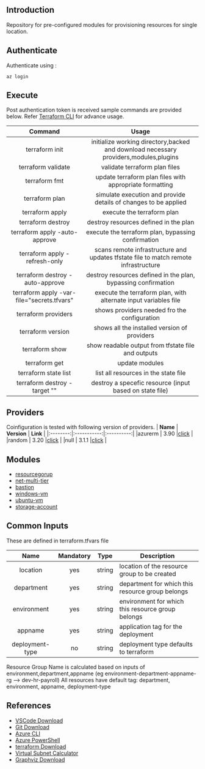 ## Introduction
Repository for pre-configured modules for provisioning resources for single location.
## Authenticate
Authenticate using : 
```
az login
```

## Execute
Post authentication token is received sample commands are provided below. Refer [Terraform CLI](https://www.terraform.io/cli) for advance usage.

|                 **Command**                |                                      **Usage**                                         |
|:------------------------------------------:|:--------------------------------------------------------------------------------------:|
| terraform init                             | initialize working directory,backed and download necessary providers,modules,plugins   |
| terraform validate                         | validate terraform plan files                                                          |
| terraform fmt                              | update terraform plan files with appropriate formatting                                |
| terraform plan                             | simulate execution and provide details of changes to be applied                        |
| terraform apply                            | execute the terraform plan                                                             |
| terraform destroy                          | destroy resources defined in the plan                                                  |
| terraform apply -auto-approve              | execute the terraform plan, bypassing confirmation                                     |
| terraform apply -refresh-only              | scans remote infrastructure and updates tfstate file to match remote infrastructure    |
| terraform destroy -auto-approve            | destroy resources defined in the plan, bypassing confirmation                          |
| terraform apply -var-file="secrets.tfvars" | execute the terraform plan, with alternate input variables file                        |
| terraform providers                        | shows providers needed fro the configuration                                           |
| terraform version                          | shows all the installed version of providers                                           |
| terraform show                             | show readable output from tfstate file and outputs                                     |
| terraform get                              | update modules                                                                         |
| terraform state list                       | list all resources in the state file                                                   |
| terraform destroy  -target ""              | destroy a specefic resource (input based on state file)                                |
## Providers
Coinfiguration is tested with following version of providers.
| **Name** | **Version** | **Link** |
|:--------:|:-----------:|:----------:|
|azurerm   |   3.90      |[click](https://registry.terraform.io/providers/hashicorp/azurerm) |
|random    |   3.20      |[click](https://registry.terraform.io/providers/hashicorp/random)  |
|null      |   3.1.1     |[click](https://registry.terraform.io/providers/hashicorp/null)    |

## Modules
- [resourcegorup](https://github.com/tdtheautomator/terraform-azure-modules/tree/main/modules/core/resourcegroup)
- [net-multi-tier](https://github.com/tdtheautomator/terraform-azure-modules/tree/main/modules/net-multi-tier)
- [bastion](https://github.com/tdtheautomator/terraform-azure-modules/tree/main/modules/core/bastion)
- [windows-vm](https://github.com/tdtheautomator/terraform-azure-modules/tree/main/modules/compute/windows-vm)
- [ubuntu-vm](https://github.com/tdtheautomator/terraform-azure-modules/tree/main/modules/compute/ubuntu-vm)
- [storage-account](https://github.com/tdtheautomator/terraform-azure-modules/tree/main/modules/storage/storage-account)

## Common Inputs
These are defined in terraform.tfvars file

| **Name**           | **Mandatory** | **Type**       |           **Description**                          |
|:--------:          |:-------------:|----------      |--------------------------------------------------  |
|location            |      yes      |  string        |location of the resource group to be created        |
|department          |      yes      |  string        |department for which this resource group belongs    |
|environment         |      yes      |  string        |environment for which this resource group belongs   |
|appname             |      yes      |  string        |application tag for the deployment                  |
|deployment-type     |      no       |  string        |deployment type defaults to terraform               |

Resource Group Name is calculated based on inputs of environment,department,appname (eg environment-department-appname-rg --> dev-hr-payroll)
All resources have default tag: department, environment, appname, deployment-type

## References
- [VSCode Download](https://code.visualstudio.com/download)
- [Git Download](https://git-scm.com/downloads)
- [Azure CLI](https://docs.microsoft.com/en-us/cli/azure/)
- [Azure PowerShell](https://docs.microsoft.com/en-us/powershell/azure/)
- [terraform Download](https://www.terraform.io/downloads)
- [Virtual Subnet Calculator](https://www.davidc.net/sites/default/subnets/subnets.html)
- [Graphviz Download](https://www.graphviz.org/download/)
